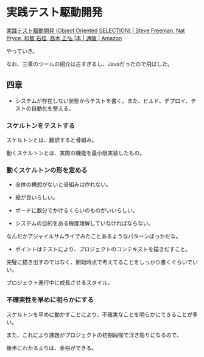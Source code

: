 # 実践テスト駆動開発

[実践テスト駆動開発 (Object Oriented SELECTION) | Steve Freeman, Nat Pryce, 和智 右桂, 高木 正弘 |本 | 通販 | Amazon](https://www.amazon.co.jp/%E5%AE%9F%E8%B7%B5%E3%83%86%E3%82%B9%E3%83%88%E9%A7%86%E5%8B%95%E9%96%8B%E7%99%BA-Object-Oriented-SELECTION-Freeman/dp/4798124583)

やっていき。

なお、三章のツールの紹介は古すぎるし、Javaだったので飛ばした。

## 四章

* システムが存在しない状態からテストを書く。また、ビルド、デプロイ、テストの自動化を整える。

### スケルトンをテストする

スケルトンとは、翻訳すると骨組み。

動くスケルトンとは、実際の機能を最小限実装したもの。

### 動くスケルトンの形を定める

* 全体の構想がないと骨組みは作れない。

* 絵が良いらしい。

* ボードに数分でかけるくらいのものがいいらしい。

* システムの目的をある程度理解していなければならない。

なんだかアジャイルサムライでみたことあるようなパターンばっかだな。

* ポイントはテストにより、プロジェクトのコンテキストを描きだすこと。

完璧に描き出すのではなく、開始時点で考えてることをしっかり書くぐらいでいい。

プロジェクト進行中に成長させるスタイル。

### 不確実性を早めに明らかにする

スケルトンを早めに動かすことにより、不確実なことを明らかにできることが多い。

また、これにより課題がプロジェクトの初期段階で浮き彫りになるので、

後半にわかるよりは、余裕ができる。
